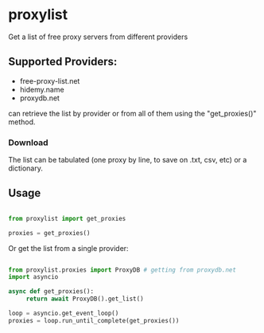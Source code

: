 # proxylist

Get a list of free proxy servers from different providers

## Supported Providers:

 * free-proxy-list.net
 * hidemy.name
 * proxydb.net

can retrieve the list by provider or from all of them using the "get_proxies()" method.

### Download

The list can be tabulated (one proxy by line, to save on .txt, csv, etc) or a dictionary.

## Usage

```python

from proxylist import get_proxies

proxies = get_proxies()

```

Or get the list from a single provider:

```python

from proxylist.proxies import ProxyDB # getting from proxydb.net
import asyncio

async def get_proxies():
     return await ProxyDB().get_list()

loop = asyncio.get_event_loop()
proxies = loop.run_until_complete(get_proxies())
```
